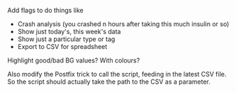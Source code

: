 Add flags to do things like
* Crash analysis (you crashed n hours after taking this much insulin or so)
* Show just today's, this week's data
* Show just a particular type or tag
* Export to CSV for spreadsheet

Highlight good/bad BG values? With colours?

Also modify the Postfix trick to call the script, feeding in the latest CSV file. So the script should actually take the path to the CSV as a parameter.
